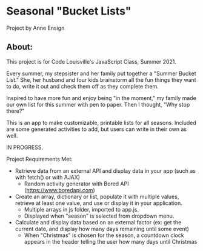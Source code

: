 # Seasonal "Bucket Lists"
Project by Anne Ensign

## About:
This project is for Code Louisville's JavaScript Class, Summer 2021.

Every summer, my stepsister and her family put together a "Summer Bucket List." She, her husband and four kids brainstorm all the fun things they want to do, write it out and check them off as they complete them. 

Inspired to have more fun and enjoy being "in the moment," my family made our own list for this summer with pen to paper. Then I thought, "Why stop there?"

This is an app to make customizable, printable lists for all seasons. Included are some generated activities to add, but users can write in their own as well. 

IN PROGRESS.

Project Requirements Met:
- Retrieve data from an external API and display data in your app (such as with fetch() or with AJAX) 
  - Random activity generator with Bored API (https://www.boredapi.com)  
- Create an array, dictionary or list, populate it with multiple values, retrieve at least one value, and use or display it in your application.
  - Multiple arrays in js folder, imported to app.js.
  - Displayed when "season" is selected from dropdown menu.
- Calculate and display data based on an external factor (ex: get the current date, and display how many days remaining until some event)
  - When "Christmas" is chosen for the season, a countdown clock appears in the header telling the user how many days until Christmas